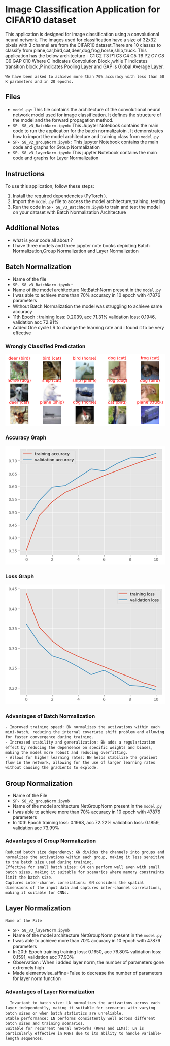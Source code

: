 # Image Classification Application for CIFAR10 dataset

This application is designed for image classification using a convolutional neural network. The images used for classification have a size of 32x32 pixels with 3 channel are from the CIFAR10 dataset.There are 10 classes to classify from plane,car,bird,cat,deer,dog,frog,horse,ship,truck.
This application has the below architecture -
    C1 C2 T3 P1 C3 C4 C5 T6 P2 C7 C8 C9 GAP C10
    Where C indicates Convolution Block ,while T indicates transition block ,P indicates Pooling Layer and GAP is Global Average Layer.

    We have been asked to achieve more than 70% accuracy with less than 50 K parameters and in 20 epochs.

## Files

- `model.py`: This file contains the architecture of the convolutional neural network model used for image classification. It defines the structure of the model and the forward propagation method.
- `SP- S8_v3_BatchNorm.ipynb`: This Jupyter Notebook contains the main code to run the application for the batch normalizatoin . It demonstrates how to import the model architecture and training class from `model.py`
- `SP- S8_v2_groupNorm.ipynb` : This jupyter Notebook contains the main code and graphs for Group Normalization
- `SP- S8_v3_layerNorm.ipynb`: This jupyter Notebook contains the main code and graphs for Layer Normalization

## Instructions

To use this application, follow these steps:

1. Install the required dependencies (PyTorch ).
2. Import the `model.py` file to access the model architecture,training, testing
3. Run the code in `SP- S8_v3_BatchNorm.ipynb` to train and test the model on your dataset with Batch Normalization Architecture

## Additional Notes

- what is your code all about ?
-   I have three models and three jupyter note books depicting Batch Normalization,Group Normalization and Layer Normalization
  ## Batch Normalization
-  Name of the file
-    `SP- S8_v3_BatchNorm.ipynb` -
-    Name of the model architecture NetBatchNorm present in the `model.py`
-    I was able to achieve more than 70% accuracy in 10 epoch with 47876 parameters
-    Without Batch Normalization the model was struggling to achieve same accuracy
-    11th Epoch : training loss: 0.2039, acc 71.31%  validation loss: 0.1946, validation acc 72.91% 
-    Added One cycle LR to change the learning rate and i found it to be very effective

  ### Wrongly Classified Predictation 
  ![](img/wrongly_classified_BN.png)

  ### Accuracy Graph
  ![](img/accuracy_graph_BN.png)

  ### Loss Graph
  ![](img/BN_loss.png)

  ### Advantages of Batch Normalization
    - Improved training speed: BN normalizes the activations within each mini-batch, reducing the internal covariate shift problem and allowing for faster convergence during training.
    - Increased stability and generalization: BN adds a regularization effect by reducing the dependence on specific weights and biases, making the model more robust and reducing overfitting.
    - Allows for higher learning rates: BN helps stabilize the gradient flow in the network, allowing for the use of larger learning rates without causing the gradients to explode.


  ### 
   ## Group Normalization
-   Name of the File
-   `SP- S8_v2_groupNorm.ipynb`
-   Name of the model architecture NetGroupNorm present in the `model.py`
-    I was able to achieve more than 70% accuracy in 10 epoch with 47876 parameters
-    In 10th Epoch training loss: 0.1968, acc 72.22% validation loss: 0.1859, validation acc 73.99%

  ### Advantages of Group Normalization
    Reduced batch size dependency: GN divides the channels into groups and normalizes the activations within each group, making it less sensitive to the batch size used during training.
    Effective for small batch sizes: GN can perform well even with small batch sizes, making it suitable for scenarios where memory constraints limit the batch size.
    Captures inter-channel correlations: GN considers the spatial dimensions of the input data and captures inter-channel correlations, making it suitable for CNNs.
      
   ### 
   ## Layer Normalization
    Name of the File
-   `SP- S8_v3_layerNorm.ipynb`
-   Name of the model architecture NetGroupNorm present in the `model.py`
-    I was able to achieve more than 70% accuracy in 10 epoch with 47876 parameters
-    In 20th Epoch training training loss: 0.1650, acc 76.80% validation loss: 0.1591, validation acc 77.93%
-    Observation : When i added layer norm, the number of parameters gone extremely high
-    Made elementwise_affine=False to decrease the number of parameters for layer norm function

  ### Advantages of Layer Normalization
      Invariant to batch size: LN normalizes the activations across each layer independently, making it suitable for scenarios with varying batch sizes or when batch statistics are unreliable.
    Stable performance: LN performs consistently well across different batch sizes and training scenarios.
    Suitable for recurrent neural networks (RNNs and LLMs): LN is particularly effective in RNNs due to its ability to handle variable-length sequences.
   
